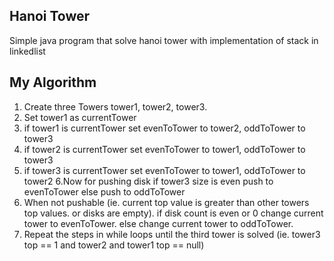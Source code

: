Hanoi Tower
---
Simple java program that solve hanoi tower with implementation of stack in linkedlist

My Algorithm
--
1. Create three Towers tower1, tower2, tower3.
2. Set tower1 as currentTower
3. if tower1 is currentTower set evenToTower to tower2, oddToTower to tower3
4. if tower2 is currentTower set evenToTower to tower1, oddToTower to tower3
5. if tower3 is currentTower set evenToTower to tower1, oddToTower to tower2
6.Now for pushing disk if tower3 size is even push to evenToTower else push to oddToTower
7. When not pushable (ie. current top value is greater than other towers top values. or disks are empty).
  if disk count is even or 0 change current tower to evenToTower.
  else change current tower to oddToTower.
8. Repeat the steps in while loops until the third tower is solved (ie. tower3 top == 1 and tower2 and tower1 top == null)
